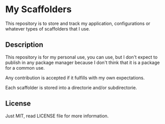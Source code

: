 My Scaffolders
==============

This repository is to store and track my application, configurations or whatever types of scaffolders that I use.


## Description

This repository is for my personal use, you can use, but I don't expect to publish in any package manager because I don't think that it is a package for a common use.

Any contribution is accepted if it fulfills with my own expectations.

Each scaffolder is stored into a directorie and/or subdirectorie.

## License
Just MIT, read LICENSE file for more information.
